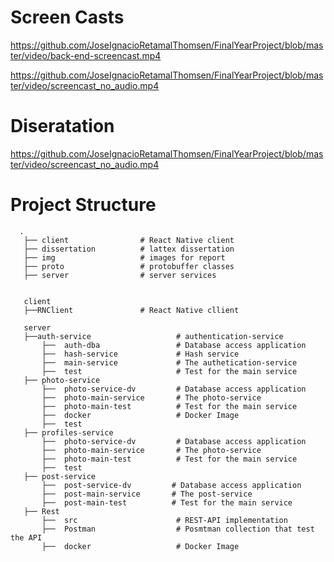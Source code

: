 # Screen Casts

https://github.com/JoseIgnacioRetamalThomsen/FinalYearProject/blob/master/video/back-end-screencast.mp4


https://github.com/JoseIgnacioRetamalThomsen/FinalYearProject/blob/master/video/screencast_no_audio.mp4


# Diseratation

https://github.com/JoseIgnacioRetamalThomsen/FinalYearProject/blob/master/video/screencast_no_audio.mp4

# Project Structure
      .
       ├── client                # React Native client
       ├── dissertation          # lattex dissertation
       ├── img                   # images for report
       ├── proto                 # protobuffer classes
       ├── server                # server services


       client
       ├──RNClient               # React Native cllient

       server
       ├──auth-service                   # authentication-service  
           ├──  auth-dba                 # Database access application
           ├──  hash-service             # Hash service
           ├──  main-service             # The authetication-service
           ├──  test                     # Test for the main service
       ├── photo-service
           ├──  photo-service-dv         # Database access application
           ├──  photo-main-service       # The photo-service
           ├──  photo-main-test          # Test for the main service 
           ├──  docker                   # Docker Image
           ├──  test     
       ├── profiles-service
           ├──  photo-service-dv         # Database access application
           ├──  photo-main-service       # The photo-service
           ├──  photo-main-test          # Test for the main service 
           ├──  test
       ├── post-service
           ├──  post-service-dv         # Database access application
           ├──  post-main-service       # The post-service
           ├──  post-main-test          # Test for the main service 
       ├── Rest
           ├──  src                      # REST-API implementation
           ├──  Postman                  # Posmtman collection that test the API
           ├──  docker                   # Docker Image
         
